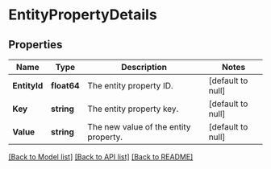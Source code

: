 # EntityPropertyDetails

## Properties
Name | Type | Description | Notes
------------ | ------------- | ------------- | -------------
**EntityId** | **float64** | The entity property ID. | [default to null]
**Key** | **string** | The entity property key. | [default to null]
**Value** | **string** | The new value of the entity property. | [default to null]

[[Back to Model list]](../README.md#documentation-for-models) [[Back to API list]](../README.md#documentation-for-api-endpoints) [[Back to README]](../README.md)

